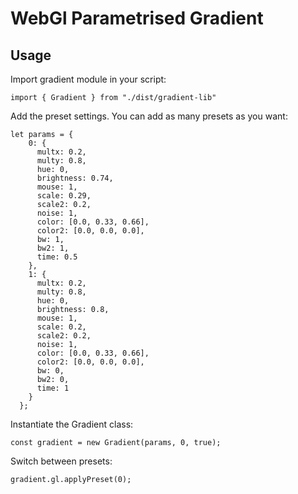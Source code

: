 # WebGl Parametrised Gradient

## Usage

Import gradient module in your script:
```
import { Gradient } from "./dist/gradient-lib"
```

Add the preset settings. You can add as many presets as you want:
```
let params = {
    0: {
      multx: 0.2,
      multy: 0.8,
      hue: 0,
      brightness: 0.74,
      mouse: 1,
      scale: 0.29,
      scale2: 0.2,
      noise: 1,
      color: [0.0, 0.33, 0.66],
      color2: [0.0, 0.0, 0.0],
      bw: 1,
      bw2: 1,
      time: 0.5
    },
    1: {
      multx: 0.2,
      multy: 0.8,
      hue: 0,
      brightness: 0.8,
      mouse: 1,
      scale: 0.2,
      scale2: 0.2,
      noise: 1,
      color: [0.0, 0.33, 0.66],
      color2: [0.0, 0.0, 0.0],
      bw: 0,
      bw2: 0,
      time: 1
    }
  };
  ```

Instantiate the Gradient class:
```
const gradient = new Gradient(params, 0, true);
```

Switch between presets:
```
gradient.gl.applyPreset(0);
```
  

  
